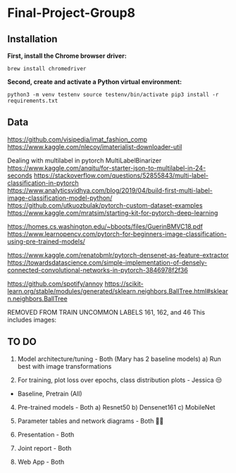 # Final-Project-Group8

## Installation

**First, install the Chrome browser driver:**

`brew install chromedriver`

**Second, create and activate a Python virtual environment:** 

`python3 -m venv testenv
source testenv/bin/activate
pip3 install -r requirements.txt`

## Data
https://github.com/visipedia/imat_fashion_comp
https://www.kaggle.com/nlecoy/imaterialist-downloader-util

Dealing with multilabel in pytorch
MultiLabelBinarizer
https://www.kaggle.com/anqitu/for-starter-json-to-multilabel-in-24-seconds
https://stackoverflow.com/questions/52855843/multi-label-classification-in-pytorch
https://www.analyticsvidhya.com/blog/2019/04/build-first-multi-label-image-classification-model-python/
https://github.com/utkuozbulak/pytorch-custom-dataset-examples
https://www.kaggle.com/mratsim/starting-kit-for-pytorch-deep-learning

https://homes.cs.washington.edu/~bboots/files/GuerinBMVC18.pdf
https://www.learnopencv.com/pytorch-for-beginners-image-classification-using-pre-trained-models/

https://www.kaggle.com/renatobmlr/pytorch-densenet-as-feature-extractor
https://towardsdatascience.com/simple-implementation-of-densely-connected-convolutional-networks-in-pytorch-3846978f2f36

https://github.com/spotify/annoy
https://scikit-learn.org/stable/modules/generated/sklearn.neighbors.BallTree.html#sklearn.neighbors.BallTree

REMOVED FROM TRAIN UNCOMMON LABELS 161, 162, and 46
This includes images: 

## TO DO
1) Model architecture/tuning - Both (Mary has 2 baseline models)
  a) Run best with image transformations
  
2) For training, plot loss over epochs, class distribution plots - Jessica 😒
  - Baseline, Pretrain (All)

4) Pre-trained models - Both
  a) Resnet50 
  b) Densenet161
  c) MobileNet
  
5) Parameter tables and network diagrams - Both 🤞🏻
6) Presentation - Both
7) Joint report - Both
8) Web App - Both
